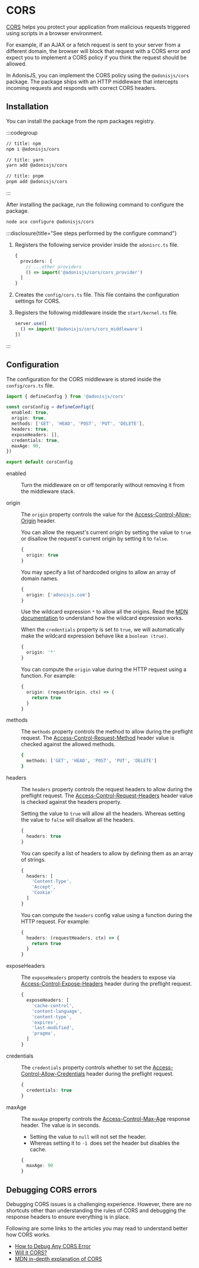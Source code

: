 # CORS

[CORS](https://developer.mozilla.org/en-US/docs/Web/HTTP/CORS) helps you protect your application from malicious requests triggered using scripts in a browser environment. 

For example, if an AJAX or a fetch request is sent to your server from a different domain, the browser will block that request with a CORS error and expect you to implement a CORS policy if you think the request should be allowed.

In AdonisJS, you can implement the CORS policy using the `@adonisjs/cors` package. The package ships with an HTTP middleware that intercepts incoming requests and responds with correct CORS headers.

## Installation

You can install the package from the npm packages registry.


:::codegroup


```sh
// title: npm
npm i @adonisjs/cors
```

```sh
// title: yarn
yarn add @adonisjs/cors
```

```sh
// title: pnpm
pnpm add @adonisjs/cors
```

:::

After installing the package, run the following command to configure the package.

```sh
node ace configure @adonisjs/cors
```

:::disclosure{title="See steps performed by the configure command"}

1. Registers the following service provider inside the `adonisrc.ts` file.

    ```ts
    {
      providers: [
        // ...other providers
        () => import('@adonisjs/cors/cors_provider')
      ]
    }
    ```

2. Creates the `config/cors.ts` file. This file contains the configuration settings for CORS.

3. Registers the following middleware inside the `start/kernel.ts` file.

    ```ts
    server.use([
      () => import('@adonisjs/cors/cors_middleware')
    ])
    ```

:::

## Configuration

The configuration for the CORS middleware is stored inside the `config/cors.ts` file. 

```ts
import { defineConfig } from '@adonisjs/cors'

const corsConfig = defineConfig({
  enabled: true,
  origin: true,
  methods: ['GET', 'HEAD', 'POST', 'PUT', 'DELETE'],
  headers: true,
  exposeHeaders: [],
  credentials: true,
  maxAge: 90,
})

export default corsConfig
```

<dl>

<dt>

enabled

</dt>

<dd>

Turn the middleware on or off temporarily without removing it from the middleware stack.

</dd>

<dt>

origin

</dt>

<dd>

The `origin` property controls the value for the [Access-Control-Allow-Origin](https://developer.mozilla.org/en-US/docs/Web/HTTP/Headers/Access-Control-Allow-Origin) header.

You can allow the request's current origin by setting the value to `true` or disallow the request's current origin by setting it to `false`.

```ts
{
  origin: true
}
```

You may specify a list of hardcoded origins to allow an array of domain names.

```ts
{
  origin: ['adonisjs.com']
}
```

Use the wildcard expression `*` to allow all the origins. Read the [MDN documentation](https://developer.mozilla.org/en-US/docs/Web/HTTP/Headers/Access-Control-Allow-Origin#directives) to understand how the wildcard expression works.

When the `credentials` property is set to `true`, we will automatically make the wildcard expression behave like a `boolean (true)`. 

```ts
{
  origin: '*'
}
```

You can compute the `origin` value during the HTTP request using a function. For example:

```ts
{
  origin: (requestOrigin, ctx) => {
    return true
  }
}
```

</dd>

<dt>

methods

</dt>

<dd>

The `methods` property controls the method to allow during the preflight request. The [Access-Control-Request-Method](https://developer.mozilla.org/en-US/docs/Web/HTTP/Headers/Access-Control-Request-Method) header value is checked against the allowed methods.

```sh
{
  methods: ['GET', 'HEAD', 'POST', 'PUT', 'DELETE']
}
```

</dd>

<dt>

headers

</dt>

<dd>

The `headers` property controls the request headers to allow during the preflight request. The [Access-Control-Request-Headers](https://developer.mozilla.org/en-US/docs/Web/HTTP/Headers/Access-Control-Request-Headers) header value is checked against the headers property.

Setting the value to `true` will allow all the headers. Whereas setting the value to `false` will disallow all the headers.

```ts
{
  headers: true
}
```

You can specify a list of headers to allow by defining them as an array of strings.

```ts
{
  headers: [
    'Content-Type',
    'Accept',
    'Cookie'
  ]
}
```

You can compute the `headers` config value using a function during the HTTP request. For example:

```ts
{
  headers: (requestHeaders, ctx) => {
    return true
  }
}
```

</dd>

<dt>

exposeHeaders

</dt>

<dd>

The `exposeHeaders` property controls the headers to expose via [Access-Control-Expose-Headers](https://developer.mozilla.org/en-US/docs/Web/HTTP/Headers/Access-Control-Expose-Headers) header during the preflight request.

```ts
{
  exposeHeaders: [
    'cache-control',
    'content-language',
    'content-type',
    'expires',
    'last-modified',
    'pragma',
  ]
}
```

</dd>

<dt>

credentials

</dt>

<dd>

The `credentials` property controls whether to set the [Access-Control-Allow-Credentials](https://developer.mozilla.org/en-US/docs/Web/HTTP/Headers/Access-Control-Allow-Credentials) header during the preflight request.

```ts
{
  credentials: true
}
```

</dd>

<dt>

maxAge

</dt>

<dd>

The `maxAge` property controls the [Access-Control-Max-Age](https://developer.mozilla.org/en-US/docs/Web/HTTP/Headers/Access-Control-Max-Age) response header. The value is in seconds.

- Setting the value to `null` will not set the header.
- Whereas setting it to `-1 `does set the header but disables the cache.

```ts
{
  maxAge: 90
}
```

</dd>

</dl>

## Debugging CORS errors
Debugging CORS issues is a challenging experience. However, there are no shortcuts other than understanding the rules of CORS and debugging the response headers to ensure everything is in place.

Following are some links to the articles you may read to understand better how CORS works.

- [How to Debug Any CORS Error](https://httptoolkit.com/blog/how-to-debug-cors-errors/)
- [Will it CORS?](https://httptoolkit.com/will-it-cors/)
- [MDN in-depth explanation of CORS](https://developer.mozilla.org/en-US/docs/Web/HTTP/CORS)
